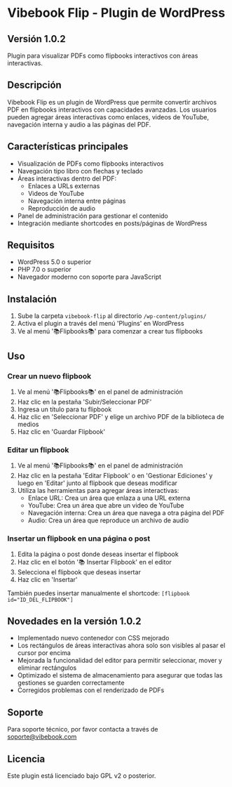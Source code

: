 # Vibebook Flip - Plugin de WordPress

## Versión 1.0.2

Plugin para visualizar PDFs como flipbooks interactivos con áreas interactivas.

## Descripción

Vibebook Flip es un plugin de WordPress que permite convertir archivos PDF en flipbooks interactivos con capacidades avanzadas. Los usuarios pueden agregar áreas interactivas como enlaces, videos de YouTube, navegación interna y audio a las páginas del PDF.

## Características principales

- Visualización de PDFs como flipbooks interactivos
- Navegación tipo libro con flechas y teclado
- Áreas interactivas dentro del PDF:
  - Enlaces a URLs externas
  - Videos de YouTube
  - Navegación interna entre páginas
  - Reproducción de audio
- Panel de administración para gestionar el contenido
- Integración mediante shortcodes en posts/páginas de WordPress

## Requisitos

- WordPress 5.0 o superior
- PHP 7.0 o superior
- Navegador moderno con soporte para JavaScript

## Instalación

1. Sube la carpeta `vibebook-flip` al directorio `/wp-content/plugins/`
2. Activa el plugin a través del menú 'Plugins' en WordPress
3. Ve al menú '📚Flipbooks📚' para comenzar a crear tus flipbooks

## Uso

### Crear un nuevo flipbook

1. Ve al menú '📚Flipbooks📚' en el panel de administración
2. Haz clic en la pestaña 'Subir/Seleccionar PDF'
3. Ingresa un título para tu flipbook
4. Haz clic en 'Seleccionar PDF' y elige un archivo PDF de la biblioteca de medios
5. Haz clic en 'Guardar Flipbook'

### Editar un flipbook

1. Ve al menú '📚Flipbooks📚' en el panel de administración
2. Haz clic en la pestaña 'Editar Flipbook' o en 'Gestionar Ediciones' y luego en 'Editar' junto al flipbook que deseas modificar
3. Utiliza las herramientas para agregar áreas interactivas:
   - Enlace URL: Crea un área que enlaza a una URL externa
   - YouTube: Crea un área que abre un video de YouTube
   - Navegación interna: Crea un área que navega a otra página del PDF
   - Audio: Crea un área que reproduce un archivo de audio

### Insertar un flipbook en una página o post

1. Edita la página o post donde deseas insertar el flipbook
2. Haz clic en el botón '📚 Insertar Flipbook' en el editor
3. Selecciona el flipbook que deseas insertar
4. Haz clic en 'Insertar'

También puedes insertar manualmente el shortcode: `[flipbook id="ID_DEL_FLIPBOOK"]`

## Novedades en la versión 1.0.2

- Implementado nuevo contenedor con CSS mejorado
- Los rectángulos de áreas interactivas ahora solo son visibles al pasar el cursor por encima
- Mejorada la funcionalidad del editor para permitir seleccionar, mover y eliminar rectángulos
- Optimizado el sistema de almacenamiento para asegurar que todas las gestiones se guarden correctamente
- Corregidos problemas con el renderizado de PDFs

## Soporte

Para soporte técnico, por favor contacta a través de [soporte@vibebook.com](mailto:soporte@vibebook.com)

## Licencia

Este plugin está licenciado bajo GPL v2 o posterior.

